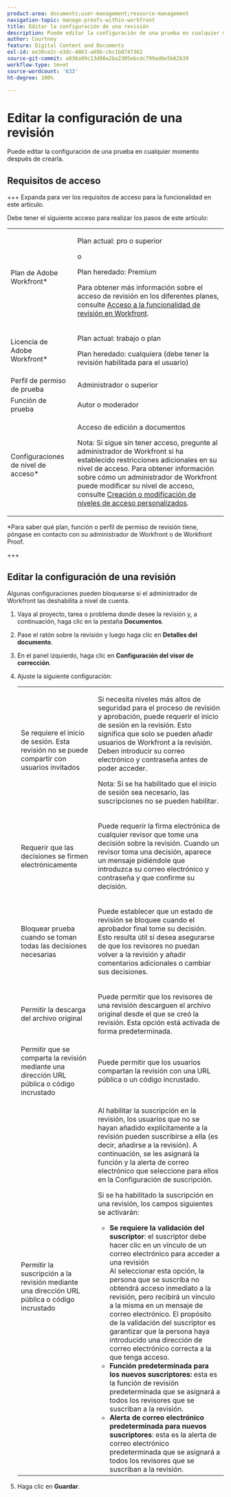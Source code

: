 ```yaml
---
product-area: documents;user-management;resource-management
navigation-topic: manage-proofs-within-workfront
title: Editar la configuración de una revisión
description: Puede editar la configuración de una prueba en cualquier momento después de crearla.
author: Courtney
feature: Digital Content and Documents
exl-id: ee30ce2c-e3dc-4863-a69b-cbc1b8747362
source-git-commit: a036a99c13d80a2ba2305ebcdc799ad6e5b62b39
workflow-type: tm+mt
source-wordcount: '633'
ht-degree: 100%

---
```


# Editar la configuración de una revisión

Puede editar la configuración de una prueba en cualquier momento después de crearla.

## Requisitos de acceso

+++ Expanda para ver los requisitos de acceso para la funcionalidad en este artículo.

Debe tener el siguiente acceso para realizar los pasos de este artículo:

<table style="table-layout:auto"> 
 <col> 
 <col> 
 <tbody> 
  <tr> 
   <td role="rowheader">Plan de Adobe Workfront*</td> 
   <td> <p>Plan actual: pro o superior</p> <p>o</p> <p>Plan heredado: Premium</p> <p>Para obtener más información sobre el acceso de revisión en los diferentes planes, consulte <a href="/help/quicksilver/administration-and-setup/manage-workfront/configure-proofing/access-to-proofing-functionality.md" class="MCXref xref">Acceso a la funcionalidad de revisión en Workfront</a>.</p> </td> 
  </tr> 
  <tr> 
   <td role="rowheader">Licencia de Adobe Workfront*</td> 
   <td> <p>Plan actual: trabajo o plan</p> <p>Plan heredado: cualquiera (debe tener la revisión habilitada para el usuario)</p> </td> 
  </tr> 
  <tr> 
   <td role="rowheader">Perfil de permiso de prueba </td> 
   <td>Administrador o superior</td> 
  </tr> 
  <tr> 
   <td role="rowheader">Función de prueba</td> 
   <td>Autor o moderador</td> 
  </tr> 
  <tr> 
   <td role="rowheader">Configuraciones de nivel de acceso*</td> 
   <td> <p>Acceso de edición a documentos</p> <p>Nota: Si sigue sin tener acceso, pregunte al administrador de Workfront si ha establecido restricciones adicionales en su nivel de acceso. Para obtener información sobre cómo un administrador de Workfront puede modificar su nivel de acceso, consulte <a href="../../../administration-and-setup/add-users/configure-and-grant-access/create-modify-access-levels.md" class="MCXref xref">Creación o modificación de niveles de acceso personalizados</a>.</p> </td> 
  </tr> 
 </tbody> 
</table>

&#42;Para saber qué plan, función o perfil de permiso de revisión tiene, póngase en contacto con su administrador de Workfront o de Workfront Proof.

+++

## Editar la configuración de una revisión

Algunas configuraciones pueden bloquearse si el administrador de Workfront las deshabilita a nivel de cuenta.

1. Vaya al proyecto, tarea o problema donde desee la revisión y, a continuación, haga clic en la pestaña **Documentos**.
1. Pase el ratón sobre la revisión y luego haga clic en **Detalles del documento**.
1. En el panel izquierdo, haga clic en **Configuración del visor de corrección**.
1. Ajuste la siguiente configuración:

   <table style="table-layout:auto"> 
    <col> 
    <col> 
    <tbody> 
     <tr> 
      <td role="rowheader">Se requiere el inicio de sesión. Esta revisión no se puede compartir con usuarios invitados</td> 
      <td> <p>Si necesita niveles más altos de seguridad para el proceso de revisión y aprobación, puede requerir el inicio de sesión en la revisión. Esto significa que solo se pueden añadir usuarios de Workfront a la revisión. Deben introducir su correo electrónico y contraseña antes de poder acceder.</p> <p>Nota: <em style="font-style: normal;">Si se ha habilitado que el inicio de sesión sea necesario, las suscripciones no se pueden habilitar.</em> </p> </td> 
     </tr> 
     <tr> 
      <td role="rowheader">Requerir que las decisiones se firmen electrónicamente</td> 
      <td> <p>Puede requerir la firma electrónica de cualquier revisor que tome una decisión sobre la revisión. Cuando un revisor toma una decisión, aparece un mensaje pidiéndole que introduzca su correo electrónico y contraseña y que confirme su decisión.</p> </td> 
     </tr> 
     <tr> 
      <td role="rowheader">Bloquear prueba cuando se toman todas las decisiones necesarias</td> 
      <td> <p>Puede establecer que un estado de revisión se bloquee cuando el aprobador final tome su decisión. Esto resulta útil si desea asegurarse de que los revisores no puedan volver a la revisión y añadir comentarios adicionales o cambiar sus decisiones.</p> </td> 
     </tr> 
     <tr> 
      <td role="rowheader">Permitir la descarga del archivo original</td> 
      <td> <p>Puede permitir que los revisores de una revisión descarguen el archivo original desde el que se creó la revisión. Esta opción está activada de forma predeterminada.</p> </td> 
     </tr> 
     <tr> 
      <td role="rowheader">Permitir que se comparta la revisión mediante una dirección URL pública o código incrustado</td> 
      <td>Puede permitir que los usuarios compartan la revisión con una URL pública o un código incrustado. </td> 
     </tr> 
     <tr> 
      <td role="rowheader">Permitir la suscripción a la revisión mediante una dirección URL pública o código incrustado</td> 
      <td> <p>Al habilitar la suscripción en la revisión, los usuarios que no se hayan añadido explícitamente a la revisión pueden suscribirse a ella (es decir, añadirse a la revisión). A continuación, se les asignará la función y la alerta de correo electrónico que seleccione para ellos en la Configuración de suscripción.</p> <p>Si se ha habilitado la suscripción en una revisión, los campos siguientes se activarán:</p> 
       <ul> 
        <li><strong>Se requiere la validación del suscriptor</strong>: el suscriptor debe hacer clic en un vínculo de un correo electrónico para acceder a una revisión<br>Al seleccionar esta opción, la persona que se suscriba no obtendrá acceso inmediato a la revisión, pero recibirá un vínculo a la misma en un mensaje de correo electrónico. El propósito de la validación del suscriptor es garantizar que la persona haya introducido una dirección de correo electrónico correcta a la que tenga acceso.</li> 
        <li><strong>Función predeterminada para los nuevos suscriptores:</strong> esta es la función de revisión predeterminada que se asignará a todos los revisores que se suscriban a la revisión.</li> 
        <li><strong>Alerta de correo electrónico predeterminada para nuevos suscriptores</strong>: esta es la alerta de correo electrónico predeterminada que se asignará a todos los revisores que se suscriban a la revisión.</li> 
       </ul> </td> 
     </tr> 
    </tbody> 
   </table>

1. Haga clic en **Guardar**.

 

